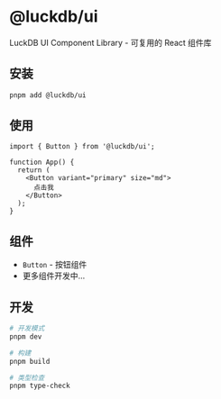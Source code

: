 # @luckdb/ui

LuckDB UI Component Library - 可复用的 React 组件库

## 安装

```bash
pnpm add @luckdb/ui
```

## 使用

```tsx
import { Button } from '@luckdb/ui';

function App() {
  return (
    <Button variant="primary" size="md">
      点击我
    </Button>
  );
}
```

## 组件

- `Button` - 按钮组件
- 更多组件开发中...

## 开发

```bash
# 开发模式
pnpm dev

# 构建
pnpm build

# 类型检查
pnpm type-check
```

